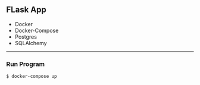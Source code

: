 ## FLask App
* Docker
* Docker-Compose
* Postgres
* SQLAlchemy
___
### Run Program
```
$ docker-compose up
```